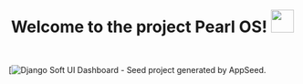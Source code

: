 <h1 align="center">Welcome to the project Pearl OS! <img src="https://media.giphy.com/media/hvRJCLFzcasrR4ia7z/giphy.gif" width="40"></h1>
<br />

[![Django Soft UI Dashboard - Seed project generated by AppSeed.](https://voltiq.ru/wp-content/uploads/raspberrypi_arduino_uno_serial_usb.png)

<br />
